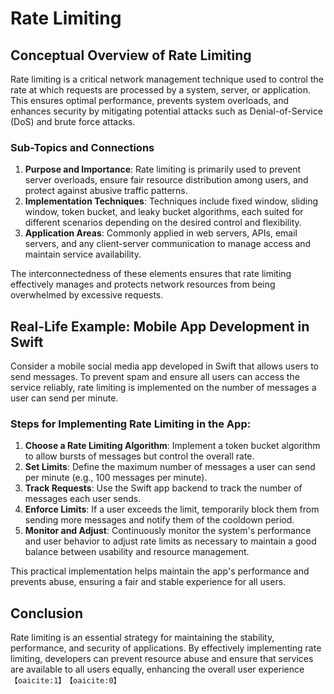 # Rate Limiting

## Conceptual Overview of Rate Limiting

Rate limiting is a critical network management technique used to control the rate at which requests are processed by a system, server, or application. This ensures optimal performance, prevents system overloads, and enhances security by mitigating potential attacks such as Denial-of-Service (DoS) and brute force attacks.

### Sub-Topics and Connections

1. **Purpose and Importance**: Rate limiting is primarily used to prevent server overloads, ensure fair resource distribution among users, and protect against abusive traffic patterns.
2. **Implementation Techniques**: Techniques include fixed window, sliding window, token bucket, and leaky bucket algorithms, each suited for different scenarios depending on the desired control and flexibility.
3. **Application Areas**: Commonly applied in web servers, APIs, email servers, and any client-server communication to manage access and maintain service availability.

The interconnectedness of these elements ensures that rate limiting effectively manages and protects network resources from being overwhelmed by excessive requests.

## Real-Life Example: Mobile App Development in Swift

Consider a mobile social media app developed in Swift that allows users to send messages. To prevent spam and ensure all users can access the service reliably, rate limiting is implemented on the number of messages a user can send per minute.

### Steps for Implementing Rate Limiting in the App:

1. **Choose a Rate Limiting Algorithm**: Implement a token bucket algorithm to allow bursts of messages but control the overall rate.
2. **Set Limits**: Define the maximum number of messages a user can send per minute (e.g., 100 messages per minute).
3. **Track Requests**: Use the Swift app backend to track the number of messages each user sends.
4. **Enforce Limits**: If a user exceeds the limit, temporarily block them from sending more messages and notify them of the cooldown period.
5. **Monitor and Adjust**: Continuously monitor the system's performance and user behavior to adjust rate limits as necessary to maintain a good balance between usability and resource management.

This practical implementation helps maintain the app's performance and prevents abuse, ensuring a fair and stable experience for all users.

## Conclusion

Rate limiting is an essential strategy for maintaining the stability, performance, and security of applications. By effectively implementing rate limiting, developers can prevent resource abuse and ensure that services are available to all users equally, enhancing the overall user experience&#8203;``【oaicite:1】``&#8203;&#8203;``【oaicite:0】``&#8203;
